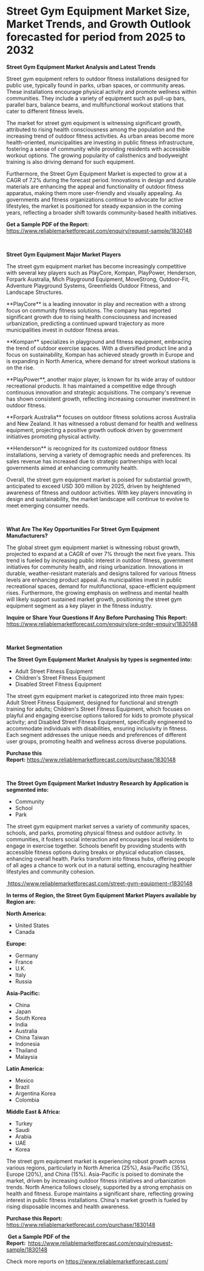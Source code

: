 <p><h1>Street Gym Equipment Market Size, Market Trends, and Growth Outlook forecasted for period from 2025 to 2032</h1></p><p><strong>Street Gym Equipment Market Analysis and Latest Trends</strong></p>
<p><p>Street gym equipment refers to outdoor fitness installations designed for public use, typically found in parks, urban spaces, or community areas. These installations encourage physical activity and promote wellness within communities. They include a variety of equipment such as pull-up bars, parallel bars, balance beams, and multifunctional workout stations that cater to different fitness levels.</p><p>The market for street gym equipment is witnessing significant growth, attributed to rising health consciousness among the population and the increasing trend of outdoor fitness activities. As urban areas become more health-oriented, municipalities are investing in public fitness infrastructure, fostering a sense of community while providing residents with accessible workout options. The growing popularity of calisthenics and bodyweight training is also driving demand for such equipment.</p><p>Furthermore, the Street Gym Equipment Market is expected to grow at a CAGR of 7.2% during the forecast period. Innovations in design and durable materials are enhancing the appeal and functionality of outdoor fitness apparatus, making them more user-friendly and visually appealing. As governments and fitness organizations continue to advocate for active lifestyles, the market is positioned for steady expansion in the coming years, reflecting a broader shift towards community-based health initiatives.</p></p>
<p><strong>Get a Sample PDF of the Report:&nbsp;</strong> <a href="https://www.reliablemarketforecast.com/enquiry/request-sample/1830148?utm_campaign=2336&utm_medium=2&utm_source=Github&utm_content=ia&utm_term=05042025&utm_id=street-gym-equipment">https://www.reliablemarketforecast.com/enquiry/request-sample/1830148</a></p>
<p>&nbsp;</p>
<p><strong>Street Gym Equipment Major Market Players</strong></p>
<p><p>The street gym equipment market has become increasingly competitive with several key players such as PlayCore, Kompan, PlayPower, Henderson, Forpark Australia, Mich Playground Equipment, MoveStrong, Outdoor-Fit, Adventure Playground Systems, Greenfields Outdoor Fitness, and Landscape Structures.</p><p>**PlayCore** is a leading innovator in play and recreation with a strong focus on community fitness solutions. The company has reported significant growth due to rising health consciousness and increased urbanization, predicting a continued upward trajectory as more municipalities invest in outdoor fitness areas.</p><p>**Kompan** specializes in playground and fitness equipment, embracing the trend of outdoor exercise spaces. With a diversified product line and a focus on sustainability, Kompan has achieved steady growth in Europe and is expanding in North America, where demand for street workout stations is on the rise.</p><p>**PlayPower**, another major player, is known for its wide array of outdoor recreational products. It has maintained a competitive edge through continuous innovation and strategic acquisitions. The company's revenue has shown consistent growth, reflecting increasing consumer investment in outdoor fitness.</p><p>**Forpark Australia** focuses on outdoor fitness solutions across Australia and New Zealand. It has witnessed a robust demand for health and wellness equipment, projecting a positive growth outlook driven by government initiatives promoting physical activity.</p><p>**Henderson** is recognized for its customized outdoor fitness installations, serving a variety of demographic needs and preferences. Its sales revenue has increased due to strategic partnerships with local governments aimed at enhancing community health.</p><p>Overall, the street gym equipment market is poised for substantial growth, anticipated to exceed USD 300 million by 2025, driven by heightened awareness of fitness and outdoor activities. With key players innovating in design and sustainability, the market landscape will continue to evolve to meet emerging consumer needs.</p></p>
<p>&nbsp;</p>
<p><strong>What Are The Key Opportunities For Street Gym Equipment Manufacturers?</strong></p>
<p><p>The global street gym equipment market is witnessing robust growth, projected to expand at a CAGR of over 7% through the next five years. This trend is fueled by increasing public interest in outdoor fitness, government initiatives for community health, and rising urbanization. Innovations in durable, weather-resistant materials and designs tailored for various fitness levels are enhancing product appeal. As municipalities invest in public recreational spaces, demand for multifunctional, space-efficient equipment rises. Furthermore, the growing emphasis on wellness and mental health will likely support sustained market growth, positioning the street gym equipment segment as a key player in the fitness industry.</p></p>
<p><strong>Inquire or Share Your Questions If Any Before Purchasing This Report:</strong> <a href="https://www.reliablemarketforecast.com/enquiry/pre-order-enquiry/1830148?utm_campaign=2336&utm_medium=2&utm_source=Github&utm_content=ia&utm_term=05042025&utm_id=street-gym-equipment">https://www.reliablemarketforecast.com/enquiry/pre-order-enquiry/1830148</a></p>
<p>&nbsp;</p>
<p><strong>Market Segmentation</strong></p>
<p><strong>The Street Gym Equipment Market Analysis by types is segmented into:</strong></p>
<p><ul><li>Adult Street Fitness Equipment</li><li>Children's Street Fitness Equipment</li><li>Disabled Street Fitness Equipment</li></ul></p>
<p><p>The street gym equipment market is categorized into three main types: Adult Street Fitness Equipment, designed for functional and strength training for adults; Children's Street Fitness Equipment, which focuses on playful and engaging exercise options tailored for kids to promote physical activity; and Disabled Street Fitness Equipment, specifically engineered to accommodate individuals with disabilities, ensuring inclusivity in fitness. Each segment addresses the unique needs and preferences of different user groups, promoting health and wellness across diverse populations.</p></p>
<p><strong>Purchase this Report:&nbsp;</strong><a href="https://www.reliablemarketforecast.com/purchase/1830148?utm_campaign=2336&utm_medium=2&utm_source=Github&utm_content=ia&utm_term=05042025&utm_id=street-gym-equipment">https://www.reliablemarketforecast.com/purchase/1830148</a></p>
<p>&nbsp;</p>
<p><strong>The Street Gym Equipment Market Industry Research by Application is segmented into:</strong></p>
<p><ul><li>Community</li><li>School</li><li>Park</li></ul></p>
<p><p>The street gym equipment market serves a variety of community spaces, schools, and parks, promoting physical fitness and outdoor activity. In communities, it fosters social interaction and encourages local residents to engage in exercise together. Schools benefit by providing students with accessible fitness options during breaks or physical education classes, enhancing overall health. Parks transform into fitness hubs, offering people of all ages a chance to work out in a natural setting, encouraging healthier lifestyles and community cohesion.</p></p>
<p><a href="https://www.reliablemarketforecast.com/street-gym-equipment-r1830148?utm_campaign=2336&utm_medium=2&utm_source=Github&utm_content=ia&utm_term=05042025&utm_id=street-gym-equipment">&nbsp;https://www.reliablemarketforecast.com/street-gym-equipment-r1830148</a></p>
<p><strong>In terms of Region, the Street Gym Equipment Market Players available by Region are:</strong></p>
<p>
    <p> <strong> North America: </strong>
        <ul>
            <li>United States</li>
            <li>Canada</li>
        </ul>
        </p> 
    <p> <strong> Europe: </strong>
        <ul>
            <li>Germany</li>
            <li>France</li>
            <li>U.K.</li>
            <li>Italy</li>
            <li>Russia</li>
        </ul>
        </p> 
    <p> <strong> Asia-Pacific: </strong>
        <ul>
            <li>China</li>
            <li>Japan</li>
            <li>South Korea</li>
            <li>India</li>
            <li>Australia</li>
            <li>China Taiwan</li>
            <li>Indonesia</li>
            <li>Thailand</li>
            <li>Malaysia</li>
        </ul>
        </p> 
    <p> <strong> Latin America: </strong>
        <ul>
            <li>Mexico</li>
            <li>Brazil</li>
            <li>Argentina Korea</li>
            <li>Colombia</li>
        </ul>
        </p> 
    <p> <strong> Middle East & Africa: </strong>
        <ul>
            <li>Turkey</li>
            <li>Saudi</li>
            <li>Arabia</li>
            <li>UAE</li>
            <li>Korea</li>
        </ul>
    </p>
    </p>
<p><p>The street gym equipment market is experiencing robust growth across various regions, particularly in North America (25%), Asia-Pacific (35%), Europe (20%), and China (15%). Asia-Pacific is poised to dominate the market, driven by increasing outdoor fitness initiatives and urbanization trends. North America follows closely, supported by a strong emphasis on health and fitness. Europe maintains a significant share, reflecting growing interest in public fitness installations. China's market growth is fueled by rising disposable incomes and health awareness.</p></p>
<p><strong>Purchase this Report: </strong><a href="https://www.reliablemarketforecast.com/purchase/1830148?utm_campaign=2336&utm_medium=2&utm_source=Github&utm_content=ia&utm_term=05042025&utm_id=street-gym-equipment">https://www.reliablemarketforecast.com/purchase/1830148</a></p>
<p>&nbsp;<strong>Get a Sample PDF of the Report:&nbsp;&nbsp;</strong><a href="https://www.reliablemarketforecast.com/enquiry/request-sample/1830148?utm_campaign=2336&utm_medium=2&utm_source=Github&utm_content=ia&utm_term=05042025&utm_id=street-gym-equipment">https://www.reliablemarketforecast.com/enquiry/request-sample/1830148</a></p>
<p><strong></strong></p>
<p>Check more reports on <a href="https://www.reliablemarketforecast.com/?utm_campaign=2336&utm_medium=2&utm_source=Github&utm_content=ia&utm_term=05042025&utm_id=street-gym-equipment">https://www.reliablemarketforecast.com/</a></p>